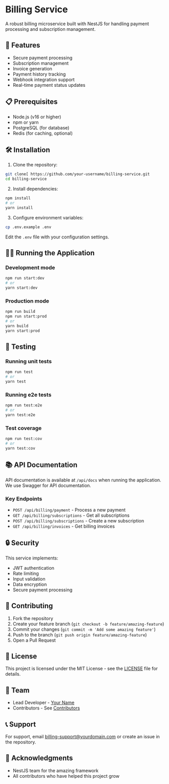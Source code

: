 # Billing Service

A robust billing microservice built with NestJS for handling payment processing and subscription management.

## 🚀 Features

- Secure payment processing
- Subscription management
- Invoice generation
- Payment history tracking
- Webhook integration support
- Real-time payment status updates

## 📋 Prerequisites

- Node.js (v16 or higher)
- npm or yarn
- PostgreSQL (for database)
- Redis (for caching, optional)

## 🛠️ Installation

1. Clone the repository:
```bash
git clone[ https://github.com/your-username/billing-service.git
cd billing-service
```

2. Install dependencies:
```bash
npm install
# or
yarn install
```

3. Configure environment variables:
```bash
cp .env.example .env
```

Edit the `.env` file with your configuration settings.

## 🏃‍♂️ Running the Application

### Development mode
```bash
npm run start:dev
# or
yarn start:dev
```

### Production mode
```bash
npm run build
npm run start:prod
# or
yarn build
yarn start:prod
```

## 🧪 Testing

### Running unit tests
```bash
npm run test
# or
yarn test
```

### Running e2e tests
```bash
npm run test:e2e
# or
yarn test:e2e
```

### Test coverage
```bash
npm run test:cov
# or
yarn test:cov
```

## 📚 API Documentation

API documentation is available at `/api/docs` when running the application. We use Swagger for API documentation.

### Key Endpoints

- `POST /api/billing/payment` - Process a new payment
- `GET /api/billing/subscriptions` - Get all subscriptions
- `POST /api/billing/subscriptions` - Create a new subscription
- `GET /api/billing/invoices` - Get billing invoices

## 🔒 Security

This service implements:
- JWT authentication
- Rate limiting
- Input validation
- Data encryption
- Secure payment processing

## 🤝 Contributing

1. Fork the repository
2. Create your feature branch (`git checkout -b feature/amazing-feature`)
3. Commit your changes (`git commit -m 'Add some amazing feature'`)
4. Push to the branch (`git push origin feature/amazing-feature`)
5. Open a Pull Request

## 📄 License

This project is licensed under the MIT License - see the [LICENSE](LICENSE) file for details.

## 👥 Team

- Lead Developer - [Your Name](https://github.com/yourusername)
- Contributors - See [Contributors](https://github.com/your-username/billing-service/graphs/contributors)

## 📞 Support

For support, email billing-support@yourdomain.com or create an issue in the repository.

## 🙏 Acknowledgments

- NestJS team for the amazing framework
- All contributors who have helped this project grow
